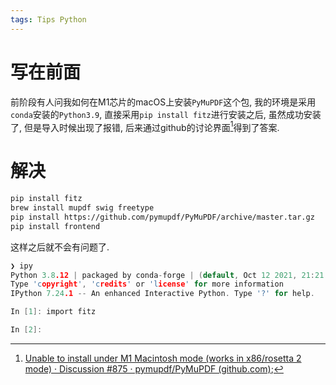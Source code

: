 ```yaml
---
tags: Tips Python
---
```




# 写在前面

前阶段有人问我如何在M1芯片的macOS上安装`PyMuPDF`这个包, 我的环境是采用`conda`安装的`Python3.9`, 直接采用`pip install fitz`进行安装之后, 虽然成功安装了, 但是导入时候出现了报错, 后来通过github的讨论界面[^1]得到了答案.



# 解决

```bash
pip install fitz
brew install mupdf swig freetype
pip install https://github.com/pymupdf/PyMuPDF/archive/master.tar.gz
pip install frontend
```

这样之后就不会有问题了. 

```c
❯ ipy
Python 3.8.12 | packaged by conda-forge | (default, Oct 12 2021, 21:21:17)
Type 'copyright', 'credits' or 'license' for more information
IPython 7.24.1 -- An enhanced Interactive Python. Type '?' for help.

In [1]: import fitz

In [2]:
```



[^1]:[Unable to install under M1 Macintosh mode (works in x86/rosetta 2 mode) · Discussion #875 · pymupdf/PyMuPDF (github.com)](https://github.com/pymupdf/PyMuPDF/discussions/875);